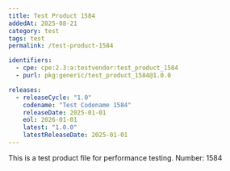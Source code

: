 ```yaml
---
title: Test Product 1584
addedAt: 2025-08-21
category: test
tags: test
permalink: /test-product-1584

identifiers:
  - cpe: cpe:2.3:a:testvendor:test_product_1584
  - purl: pkg:generic/test_product_1584@1.0.0

releases:
  - releaseCycle: "1.0"
    codename: "Test Codename 1584"
    releaseDate: 2025-01-01
    eol: 2026-01-01
    latest: "1.0.0"
    latestReleaseDate: 2025-01-01
---
```


This is a test product file for performance testing. Number: 1584

